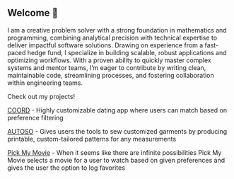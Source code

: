 ## Welcome 👋

I am a creative problem solver with a strong foundation in mathematics and programming, combining analytical precision with technical expertise to deliver impactful software solutions. Drawing on experience from a fast-paced hedge fund, I specialize in building scalable, robust applications and optimizing workflows. With a proven ability to quickly master complex systems and mentor teams, I’m eager to contribute by writing clean, maintainable code, streamlining processes, and fostering collaboration within engineering teams.

Check out my projects!

[COORD](https://github.com/dakotaklasky/COORD-React-Native/blob/main/README.md) - Highly customizable dating app where users can match based on preference filtering

[AUTOSO](https://github.com/dakotaklasky/AUTOSO/blob/main/README.md) - Gives users the tools to sew customized garments by producing printable, custom-tailored patterns for any measurements

[Pick My Movie](https://github.com/dakotaklasky/Pick-My-Movie/blob/main/README.md) - When it seems like there are infinite possibilities Pick My Movie selects a movie for a user to watch based on given preferences and gives the user the option to log favorites


